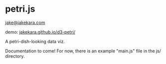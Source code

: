 # petri.js

jake@jakekara.com

demo: [jakekara.github.io/d3-petri/](jakekara.github.io/d3-petri/)

A petri-dish-looking data viz.

Documentation to come! For now, there is an example "main.js" file in the
js/ directory.